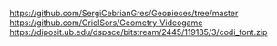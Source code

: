https://github.com/SergiCebrianGres/Geopieces/tree/master
https://github.com/OriolSors/Geometry-Videogame
https://diposit.ub.edu/dspace/bitstream/2445/119185/3/codi_font.zip
